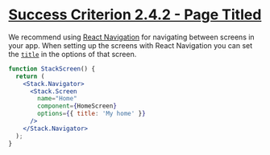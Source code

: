 # [Success Criterion 2.4.2 - Page Titled](https://www.w3.org/WAI/WCAG21/Understanding/page-titled.html)

We recommend using [React Navigation](https://reactnative.dev/docs/navigation) for navigating between screens in your app. When setting up the screens with React Navigation you can set the [`title`](https://reactnavigation.org/docs/headers#setting-the-header-title) in the options of that screen.

```jsx
function StackScreen() {
  return (
    <Stack.Navigator>
      <Stack.Screen
        name="Home"
        component={HomeScreen}
        options={{ title: 'My home' }}
      />
    </Stack.Navigator>
  );
}
```
